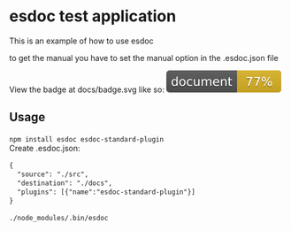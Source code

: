# esdoc test application

This is an example of how to use esdoc

to get the manual you have to set the manual option in the .esdoc.json file

View the badge at docs/badge.svg like so: ![](./docs/badge.svg) 

## Usage

``npm install esdoc esdoc-standard-plugin``  
Create .esdoc.json:  
```
{  
  "source": "./src",  
  "destination": "./docs",  
  "plugins": [{"name":"esdoc-standard-plugin"}]  
}
```  
``./node_modules/.bin/esdoc``
